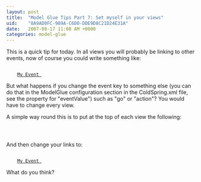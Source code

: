 ```yaml
---
layout: post
title:  "Model Glue Tips Part 7: Set myself in your views"
uid:	"8A9AD0FC-989A-C6D0-DDE9D8C21D24E31A"
date:   2007-08-17 11:08 AM +0000
categories: model-glue
---
```

This is a quick tip for today. In all views you will probably be linking to other events, now of course you could write something like:

<code>
	<a href="#CGI.SCRIPT_NAME#?event=my.event">My Event </a>
</code>

But what happens if you change the event key to something else (you can do that in the ModelGlue configuration section in the ColdSpring.xml file, see the property for "eventValue") such as "go" or "action"? You would have to change every view.

A simple way round this is to put at the top of each view the following:

<code>
	<cfset myself = ViewState.getValue('myself')>
</code>

And then change your links to:

<code>
	<a href="#myself#my.event">My Event </a>
</code>

What do you think?